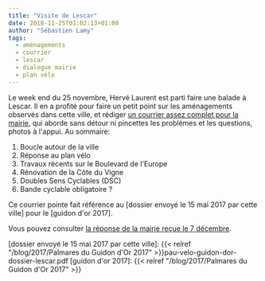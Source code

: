 ```yaml
---
title: "Visite de Lescar"
date: 2018-11-25T01:02:13+01:00
author: "Sébastien Lamy"
tags:
  - aménagements
  - courrier
  - lescar
  - dialogue mairie
  - plan vélo
---
```


Le week end du 25 novembre, Hervé Laurent est parti faire une balade à Lescar.
Il en a profité pour faire un petit point sur les aménagements observés dans 
cette ville, et rédiger [un courrier assez complet pour la mairie], qui aborde
sans détour ni pincettes les problèmes et les questions, photos à l'appui. Au sommaire:

1. Boucle autour de la ville
2. Réponse au plan vélo 
3. Travaux récents sur le Boulevard de l'Europe
4. Rénovation de la Côte du Vigne
5. Doubles Sens Cyclables (DSC)
6. Bande cyclable obligatoire ?


Ce courrier pointe fait référence au [dossier envoyé le 15 mai 2017 par cette 
ville] pour le [guidon d'or 2017]. 


Vous pouvez consulter [la réponse de la mairie reçue le 7 décembre].


[un courrier assez complet pour la mairie]: courrier-pav-lescar-25nov2018.pdf
[la réponse de la mairie reçue le 7 décembre]: reponse-lescar-pav-7déc2018.pdf
[dossier envoyé le 15 mai 2017 par cette ville]: {{< relref "/blog/2017/Palmares du Guidon d'Or 2017" >}}pau-velo-guidon-dor-dossier-lescar.pdf
[guidon d'or 2017]: {{< relref "/blog/2017/Palmares du Guidon d'Or 2017" >}}